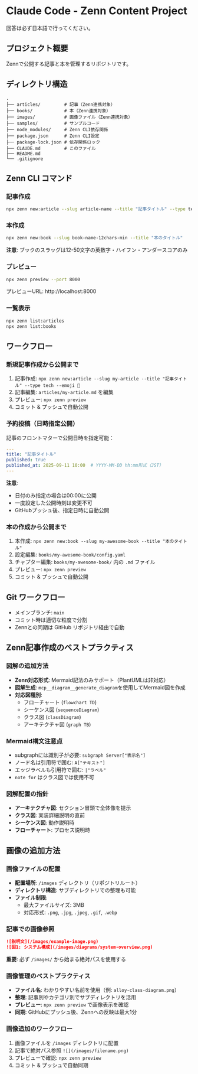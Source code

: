 # Claude Code - Zenn Content Project
回答は必ず日本語で行ってください。

## プロジェクト概要
Zennで公開する記事と本を管理するリポジトリです。

## ディレクトリ構造
```
.
├── articles/         # 記事（Zenn連携対象）
├── books/            # 本（Zenn連携対象）
├── images/           # 画像ファイル（Zenn連携対象）
├── samples/          # サンプルコード
├── node_modules/     # Zenn CLI依存関係
├── package.json      # Zenn CLI設定
├── package-lock.json # 依存関係ロック
├── CLAUDE.md         # このファイル
├── README.md
└── .gitignore
```

## Zenn CLI コマンド

### 記事作成
```bash
npx zenn new:article --slug article-name --title "記事タイトル" --type tech --emoji 🤖
```

### 本作成
```bash
npx zenn new:book --slug book-name-12chars-min --title "本のタイトル"
```
**注意**: ブックのスラッグは12-50文字の英数字・ハイフン・アンダースコアのみ

### プレビュー
```bash
npx zenn preview --port 8000
```
プレビューURL: http://localhost:8000

### 一覧表示
```bash
npx zenn list:articles
npx zenn list:books
```

## ワークフロー

### 新規記事作成から公開まで
1. 記事作成: `npx zenn new:article --slug my-article --title "記事タイトル" --type tech --emoji 📝`
2. 記事編集: `articles/my-article.md` を編集
3. プレビュー: `npx zenn preview`
4. コミット & プッシュで自動公開

### 予約投稿（日時指定公開）
記事のフロントマターで公開日時を指定可能：
```yaml
---
title: "記事タイトル"
published: true
published_at: 2025-09-11 10:00  # YYYY-MM-DD hh:mm形式（JST）
---
```
**注意**: 
- 日付のみ指定の場合は00:00に公開
- 一度設定した公開時刻は変更不可
- GitHubプッシュ後、指定日時に自動公開

### 本の作成から公開まで
1. 本作成: `npx zenn new:book --slug my-awesome-book --title "本のタイトル"`
2. 設定編集: `books/my-awesome-book/config.yaml`
3. チャプター編集: `books/my-awesome-book/` 内の `.md` ファイル
4. プレビュー: `npx zenn preview`
5. コミット & プッシュで自動公開

## Git ワークフロー
- メインブランチ: `main`
- コミット時は適切な粒度で分割
- Zennとの同期は GitHub リポジトリ経由で自動

## Zenn記事作成のベストプラクティス

### 図解の追加方法
- **Zenn対応形式**: Mermaid記法のみサポート（PlantUMLは非対応）
- **図解生成**: `mcp__diagram__generate_diagram`を使用してMermaid図を作成
- **対応図種別**: 
  - フローチャート (`flowchart TD`)
  - シーケンス図 (`sequenceDiagram`) 
  - クラス図 (`classDiagram`)
  - アーキテクチャ図 (`graph TB`)

### Mermaid構文注意点
- subgraphには識別子が必要: `subgraph Server["表示名"]`
- ノード名は引用符で囲む: `A["テキスト"]`
- エッジラベルも引用符で囲む: `|"ラベル"`
- `note for` はクラス図では使用不可

### 図解配置の指針
- **アーキテクチャ図**: セクション冒頭で全体像を提示
- **クラス図**: 実装詳細説明の直前
- **シーケンス図**: 動作説明時
- **フローチャート**: プロセス説明時

## 画像の追加方法

### 画像ファイルの配置
- **配置場所**: `/images` ディレクトリ（リポジトリルート）
- **ディレクトリ構造**: サブディレクトリでの整理も可能
- **ファイル制限**: 
  - 最大ファイルサイズ: 3MB
  - 対応形式: `.png`, `.jpg`, `.jpeg`, `.gif`, `.webp`

### 記事での画像参照
```markdown
![説明文](/images/example-image.png)
![図1: システム構成](/images/diagrams/system-overview.png)
```

**重要**: 必ず `/images/` から始まる絶対パスを使用する

### 画像管理のベストプラクティス
- **ファイル名**: わかりやすい名前を使用（例: `alloy-class-diagram.png`）
- **整理**: 記事別やカテゴリ別でサブディレクトリを活用
- **プレビュー**: `npx zenn preview` で画像表示を確認
- **同期**: GitHubにプッシュ後、Zennへの反映は最大1分

### 画像追加のワークフロー
1. 画像ファイルを `/images` ディレクトリに配置
2. 記事で絶対パス参照 `![](/images/filename.png)`
3. プレビューで確認: `npx zenn preview`
4. コミット & プッシュで自動同期